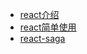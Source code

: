 - [react介绍](/md/introduce.md)
- [react简单使用](/md/react-component.md)
- [react-saga](/md/redux-saga.md)
